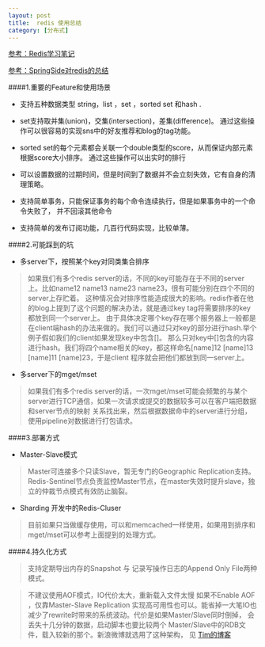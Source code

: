 ```yaml
---
layout: post
title:  redis 使用总结
category: [分布式]
---
```


[参考：Redis学习笔记](/docs/Redis学习笔记.pdf)

[参考：SpringSide对redis的总结](https://github.com/springside/springside4/wiki/Redis)

####1.重要的Feature和使用场景

* 支持五种数据类型 string，list ，set ，sorted set 和hash .

* set支持取并集(union)，交集(intersection)，差集(difference)。
通过这些操作可以很容易的实现sns中的好友推荐和blog的tag功能。

* sorted set的每个元素都会关联一个double类型的score，从而保证内部元素根据score大小排序。
通过这些操作可以出实时的排行

* 可以设置数据的过期时间，但是时间到了数据并不会立刻失效，它有自身的清理策略。

* 支持简单事务，只能保证事务的每个命令连续执行，但是如果事务中的一个命令失败了，
并不回滚其他命令

* 支持简单的发布订阅功能，几百行代码实现，比较单薄。



####2.可能踩到的坑

* 多server下，按照某个key对同类集合排序

>如果我们有多个redis server的话，不同的key可能存在于不同的server上。比如name12 name13 name23 name23，很有可能分别在四个不同的server上存贮着。
这种情况会对排序性能造成很大的影响。redis作者在他的blog上提到了这个问题的解决办法，就是通过key tag将需要排序的key都放到同一个server上。
由于具体决定哪个key存在哪个服务器上一般都是在client端hash的办法来做的。我们可以通过只对key的部分进行hash.举个例子假如我们的client如果发现key中包含[]。
那么只对key中[]包含的内容进行hash。我们将四个name相关的key，都这样命名[name]12 [name]13 [name]11 [name]23，于是client 程序就会把他们都放到同一server上。

* 多server下的mget/mset

>如果我们有多个redis server的话，一次mget/mset可能会频繁的与某个server进行TCP通信，如果一次请求或提交的数据较多可以在客户端把数据和server节点的映射
关系找出来，然后根据数据命中的server进行分组，使用pipeline对数据进行打包请求。

####3.部署方式

* Master-Slave模式

>Master可连接多个只读Slave，暂无专门的Geographic Replication支持。
Redis-Sentinel节点负责监控Master节点，在master失效时提升slave，独立的仲裁节点模式有效防止脑裂。

* Sharding 开发中的Redis-Cluser

>目前如果只当做缓存使用，可以和memcached一样使用，如果用到排序和mget/mset可以参考上面提到的处理方式。

####4.持久化方式

>支持定期导出内存的Snapshot 与 记录写操作日志的Append Only File两种模式。

>不建议使用AOF模式，IO代价太大，重新载入文件太慢
如果不Enable AOF ，仅靠Master-Slave Replication 实现高可用性也可以。能省掉一大笔IO也减少了rewrite时带来的系统波动。代价是如果Master/Slave同时倒掉，
会丢失十几分钟的数据，启动脚本也要比较两个
Master/Slave中的RDB文件，载入较新的那个。新浪微博就选用了这种架构，
见 [Tim的博客](http://timyang.net/data/redis-misunderstanding/)



 